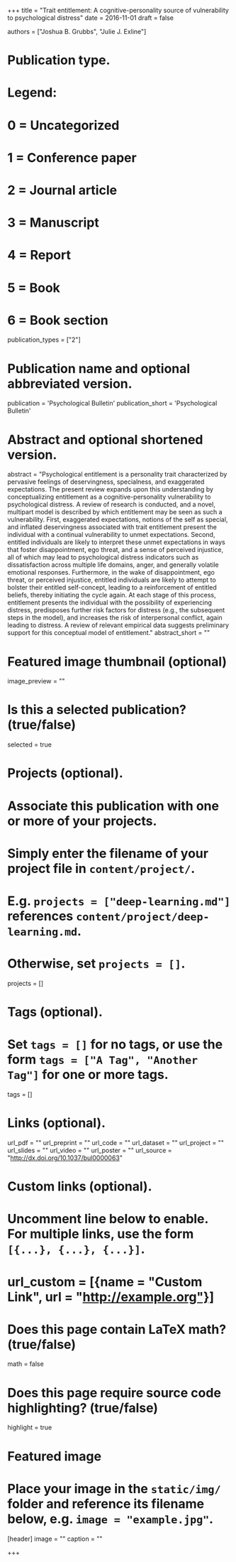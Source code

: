 +++
title = "Trait entitlement: A cognitive-personality source of vulnerability to psychological distress"
date = 2016-11-01
draft = false

authors = ["Joshua B. Grubbs", "Julie J. Exline"]

# Publication type.
# Legend:
# 0 = Uncategorized
# 1 = Conference paper
# 2 = Journal article
# 3 = Manuscript
# 4 = Report
# 5 = Book
# 6 = Book section
publication_types = ["2"]

# Publication name and optional abbreviated version.
publication = 'Psychological Bulletin'
publication_short = 'Psychological Bulletin'

# Abstract and optional shortened version.
abstract = "Psychological entitlement is a personality trait characterized by pervasive feelings of deservingness, specialness, and exaggerated expectations. The present review expands upon this understanding by conceptualizing entitlement as a cognitive-personality vulnerability to psychological distress. A review of research is conducted, and a novel, multipart model is described by which entitlement may be seen as such a vulnerability. First, exaggerated expectations, notions of the self as special, and inflated deservingness associated with trait entitlement present the individual with a continual vulnerability to unmet expectations. Second, entitled individuals are likely to interpret these unmet expectations in ways that foster disappointment, ego threat, and a sense of perceived injustice, all of which may lead to psychological distress indicators such as dissatisfaction across multiple life domains, anger, and generally volatile emotional responses. Furthermore, in the wake of disappointment, ego threat, or perceived injustice, entitled individuals are likely to attempt to bolster their entitled self-concept, leading to a reinforcement of entitled beliefs, thereby initiating the cycle again. At each stage of this process, entitlement presents the individual with the possibility of experiencing distress, predisposes further risk factors for distress (e.g., the subsequent steps in the model), and increases the risk of interpersonal conflict, again leading to distress. A review of relevant empirical data suggests preliminary support for this conceptual model of entitlement."
abstract_short = ""

# Featured image thumbnail (optional)
image_preview = ""

# Is this a selected publication? (true/false)
selected = true

# Projects (optional).
#   Associate this publication with one or more of your projects.
#   Simply enter the filename of your project file in `content/project/`.
#   E.g. `projects = ["deep-learning.md"]` references `content/project/deep-learning.md`.
#   Otherwise, set `projects = []`.
projects = []

# Tags (optional).
#   Set `tags = []` for no tags, or use the form `tags = ["A Tag", "Another Tag"]` for one or more tags.
tags = []

# Links (optional).
url_pdf = ""
url_preprint = ""
url_code = ""
url_dataset = ""
url_project = ""
url_slides = ""
url_video = ""
url_poster = ""
url_source = "http://dx.doi.org/10.1037/bul0000063"

# Custom links (optional).
#   Uncomment line below to enable. For multiple links, use the form `[{...}, {...}, {...}]`.
# url_custom = [{name = "Custom Link", url = "http://example.org"}]

# Does this page contain LaTeX math? (true/false)
math = false

# Does this page require source code highlighting? (true/false)
highlight = true

# Featured image
# Place your image in the `static/img/` folder and reference its filename below, e.g. `image = "example.jpg"`.
[header]
image = ""
caption = ""

+++
